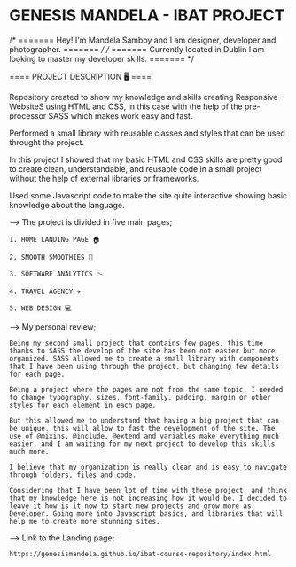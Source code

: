 # GENESIS MANDELA - IBAT PROJECT
/* ======= Hey! I'm Mandela Samboy and I am designer, developer and photographer. ======= */
/* ======= Currently located in Dublin I am looking to master my developer skills. ======= */

==== PROJECT DESCRIPTION 🖥️ ====

Repository created to show my knowledge and skills creating Responsive WebsiteS using HTML and CSS, in this case with the help of the pre-processor SASS which makes work easy and fast. 

Performed a small library with reusable classes and styles that can be used throught the project.

In this project I showed that my basic HTML and CSS skills are pretty good to create clean, understandable, and reusable code in a small project without the help of external libraries or frameworks.

Used some Javascript code to make the site quite interactive showing basic knowledge about the language.

--> The project is divided in five main pages;

    1. HOME LANDING PAGE 🏠

    2. SMOOTH SMOOTHIES 🍹

    3. SOFTWARE ANALYTICS 📉

    4. TRAVEL AGENCY ✈️

    5. WEB DESIGN 💻

--> My personal review;

    Being my second small project that contains few pages, this time thanks to SASS the develop of the site has been not easier but more organized. SASS allowed me to create a small library with components that I have been using through the project, but changing few details for each page. 

    Being a project where the pages are not from the same topic, I needed to change typography, sizes, font-family, padding, margin or other styles for each element in each page.

    But this allowed me to understand that having a big project that can be unique, this will allow to fast the development of the site. The use of @mixins, @include, @extend and variables make everything much easier, and I am waiting for my next project to develop this skills much more.

    I believe that my organization is really clean and is easy to navigate through folders, files and code.

    Considering that I have been lot of time with these project, and think that my knowledge here is not increasing how it would be, I decided to leave it how is it now to start new projects and grow more as Developer. Going more into Javascript basics, and libraries that will help me to create more stunning sites.

--> Link to the Landing page;

    https://genesismandela.github.io/ibat-course-repository/index.html
